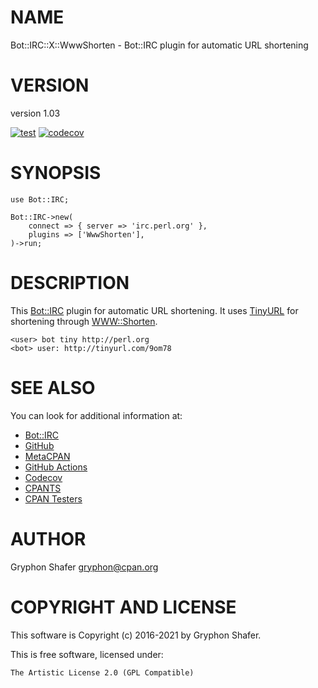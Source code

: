 # NAME

Bot::IRC::X::WwwShorten - Bot::IRC plugin for automatic URL shortening

# VERSION

version 1.03

[![test](https://github.com/gryphonshafer/Bot-IRC-X-WwwShorten/workflows/test/badge.svg)](https://github.com/gryphonshafer/Bot-IRC-X-WwwShorten/actions?query=workflow%3Atest)
[![codecov](https://codecov.io/gh/gryphonshafer/Bot-IRC-X-WwwShorten/graph/badge.svg)](https://codecov.io/gh/gryphonshafer/Bot-IRC-X-WwwShorten)

# SYNOPSIS

    use Bot::IRC;

    Bot::IRC->new(
        connect => { server => 'irc.perl.org' },
        plugins => ['WwwShorten'],
    )->run;

# DESCRIPTION

This [Bot::IRC](https://metacpan.org/pod/Bot%3A%3AIRC) plugin for automatic URL shortening. It uses
[TinyURL](http://tinyurl.com) for shortening through [WWW::Shorten](https://metacpan.org/pod/WWW%3A%3AShorten).

    <user> bot tiny http://perl.org
    <bot> user: http://tinyurl.com/9om78

# SEE ALSO

You can look for additional information at:

- [Bot::IRC](https://metacpan.org/pod/Bot%3A%3AIRC)
- [GitHub](https://github.com/gryphonshafer/Bot-IRC-X-WwwShorten)
- [MetaCPAN](https://metacpan.org/pod/Bot::IRC::X::WwwShorten)
- [GitHub Actions](https://github.com/gryphonshafer/Bot-IRC-X-WwwShorten/actions)
- [Codecov](https://codecov.io/gh/gryphonshafer/Bot-IRC-X-WwwShorten)
- [CPANTS](http://cpants.cpanauthors.org/dist/Bot-IRC-X-WwwShorten)
- [CPAN Testers](http://www.cpantesters.org/distro/T/Bot-IRC-X-WwwShorten.html)

# AUTHOR

Gryphon Shafer <gryphon@cpan.org>

# COPYRIGHT AND LICENSE

This software is Copyright (c) 2016-2021 by Gryphon Shafer.

This is free software, licensed under:

    The Artistic License 2.0 (GPL Compatible)
